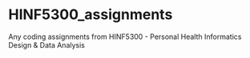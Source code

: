 # HINF5300_assignments
Any coding assignments from HINF5300 - Personal Health Informatics Design &amp; Data Analysis
